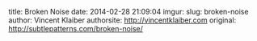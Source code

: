 title: Broken Noise
date: 2014-02-28 21:09:04
imgur: 
slug: broken-noise
author: Vincent Klaiber
authorsite: http://vincentklaiber.com
original: http://subtlepatterns.com/broken-noise/
